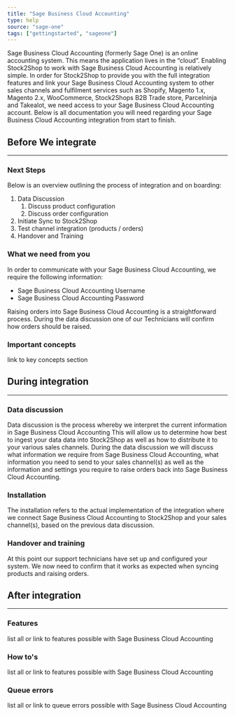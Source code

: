 ```yaml
---
title: "Sage Business Cloud Accounting"
type: help
source: "sage-one"
tags: ["gettingstarted", "sageone"]
---
```


Sage Business Cloud Accounting (formerly Sage One) is an online accounting system. 
This means the application lives in the “cloud”. Enabling Stock2Shop to work with Sage Business Cloud Accounting is relatively simple. 
In order for Stock2Shop to provide you with the full integration features and link your Sage Business Cloud Accounting system to other sales channels and fulfilment services such as 
Shopify, Magento 1.x, Magento 2.x, WooCommerce, Stock2Shops B2B Trade store, Parcelninja and Takealot, we need access to your Sage Business Cloud Accounting account.
Below is all documentation you will need regarding your Sage Business Cloud Accounting integration from start to finish.

## Before We integrate
***

### Next Steps
Below is an overview outlining the process of integration and on boarding:

1. Data Discussion
    1. Discuss product configuration
    2. Discuss order configuration
2. Initiate Sync to Stock2Shop
3. Test channel integration (products / orders)
4. Handover and Training

### What we need from you
In order to communicate with your Sage Business Cloud Accounting, we require the following information:

- Sage Business Cloud Accounting Username
- Sage Business Cloud Accounting Password

Raising orders into Sage Business Cloud Accounting is a straightforward process. 
During the data discussion one of our Technicians will confirm how orders should be raised.

### Important concepts 
link to key concepts section

## During integration
***

### Data discussion
Data discussion is the process whereby we interpret the current information in Sage Business Cloud Accounting
This will allow us to determine how best to ingest your data data into Stock2Shop as well as how to distribute it to your various sales channels.
During the data discussion we will discuss what information we require from Sage Business Cloud Accounting,
what information you need to send to your sales channel(s) as well as the information and settings you require to raise
orders back into Sage Business Cloud Accounting.

### Installation
The installation refers to the actual implementation of the integration where we connect Sage Business Cloud Accounting
to Stock2Shop and your sales channel(s), based on the previous data discussion.

### Handover and training
At this point our support technicians have set up and configured your system.
We now need to confirm that it works as expected when syncing products and raising orders.

## After integration
***

### Features
list all or link to features possible with Sage Business Cloud Accounting

### How to's
list all or link to features possible with Sage Business Cloud Accounting

### Queue errors
list all or link to queue errors possible with Sage Business Cloud Accounting


